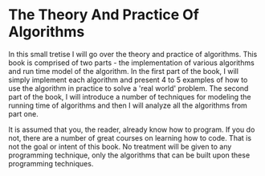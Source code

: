 # The Theory And Practice Of Algorithms

In this small tretise I will go over the theory and practice of algorithms.  This book is comprised of two parts - the implementation of various algorithms and run time model of the algorithm.  In the first part of the book, I will simply implement each algorithm and present 4 to 5 examples of how to use the algorithm in practice to solve a 'real world' problem.  The second part of the book, I will introduce a number of techniques for modeling the running time of algorithms and then I will analyze all the algorithms from part one.  

It is assumed that you, the reader, already know how to program.  If you do not, there are a number of great courses on learning how to code.  That is not the goal or intent of this book.  No treatment will be given to any programming technique, only the algorithms that can be built upon these programming techniques.  


